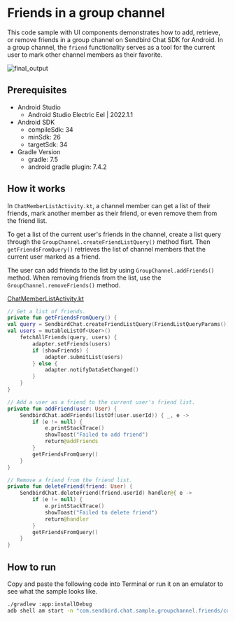 # Friends in a group channel

This code sample with UI components demonstrates how to add, retrieve, or remove friends in a group channel on Sendbird Chat SDK for Android. In a group channel, the `friend` functionality serves as a tool for the current user to mark other channel members as their favorite.

![final_output](https://github.com/sendbird/sendbird-chat-sample-android/assets/104121286/54d130ce-bc61-4443-bc24-e8f47c682ff4)

## Prerequisites

+ Android Studio
  + Android Studio Electric Eel | 2022.1.1
+ Android SDK
    + compileSdk: 34
    + minSdk: 26
    + targetSdk: 34
+ Gradle Version
    + gradle: 7.5
    + android gradle plugin: 7.4.2

## How it works

In `ChatMemberListActivity.kt`, a channel member can get a list of their friends, mark another member as their friend, or even remove them from the friend list. 

To get a list of the current user's friends in the channel, create a list query through the `GroupChannel.createFriendListQuery()` method fisrt. Then `getFriendsFromQuery()` retrieves the list of channel members that the current user marked as a friend. 

The user can add friends to the list by using `GroupChannel.addFriends()` method. When removing friends from the list, use the `GroupChannel.removeFriends()` method.

[ChatMemberListActivity.kt](./app/src/main/java/com/sendbird/chat/sample/groupchannel/friends/user/ChatMemberListActivity.kt#L80-L164)
``` kotlin
// Get a list of friends.
private fun getFriendsFromQuery() { 
val query = SendbirdChat.createFriendListQuery(FriendListQueryParams())
val users = mutableListOf<User>()
    fetchAllFriends(query, users) { 
        adapter.setFriends(users) 
        if (showFriends) { 
            adapter.submitList(users) 
        } else { 
            adapter.notifyDataSetChanged() 
        } 
    } 
}

// Add a user as a friend to the current user's friend list.
private fun addFriend(user: User) {
    SendbirdChat.addFriends(listOf(user.userId)) { _, e ->
        if (e != null) {
            e.printStackTrace()
            showToast("Failed to add friend")
            return@addFriends
        }
        getFriendsFromQuery()
    }
}

// Remove a friend from the friend list.
private fun deleteFriend(friend: User) {
    SendbirdChat.deleteFriend(friend.userId) handler@{ e ->
        if (e != null) {
            e.printStackTrace()
            showToast("Failed to delete friend")
            return@handler
        }
        getFriendsFromQuery()
    }
}
```

## How to run

Copy and paste the following code into Terminal or run it on an emulator to see what the sample looks like.

``` bash
./gradlew :app:installDebug
adb shell am start -n "com.sendbird.chat.sample.groupchannel.friends/com.sendbird.chat.sample.groupchannel.friends.base.SplashActivity" -a android.intent.action.MAIN -c android.intent.category.LAUNCHER
```
